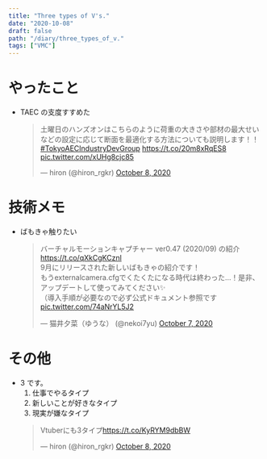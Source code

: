 ```yaml
---
title: "Three types of V's."
date: "2020-10-08"
draft: false
path: "/diary/three_types_of_v."
tags: ["VMC"]
---
```


# やったこと

- TAEC の支度すすめた
  <blockquote class="twitter-tweet"><p lang="ja" dir="ltr">土曜日のハンズオンはこちらのように荷重の大きさや部材の最大せいなどの設定に応じて断面を最適化する方法についても説明します！！<a href="https://twitter.com/hashtag/TokyoAECIndustryDevGroup?src=hash&amp;ref_src=twsrc%5Etfw">#TokyoAECIndustryDevGroup</a> <a href="https://t.co/20m8xRqES8">https://t.co/20m8xRqES8</a> <a href="https://t.co/xUHg8cjc85">pic.twitter.com/xUHg8cjc85</a></p>&mdash; hiron (@hiron_rgkr) <a href="https://twitter.com/hiron_rgkr/status/1314184892033363968?ref_src=twsrc%5Etfw">October 8, 2020</a></blockquote> <script async src="https://platform.twitter.com/widgets.js" charset="utf-8"></script>

# 技術メモ

- ばもきゃ触りたい
  <blockquote class="twitter-tweet"><p lang="ja" dir="ltr">バーチャルモーションキャプチャー ver0.47 (2020/09) の紹介 <a href="https://t.co/qXkCgKCznl">https://t.co/qXkCgKCznl</a> <br>9月にリリースされた新しいばもきゃの紹介です！<br>もうexternalcamera.cfgでくたくたになる時代は終わった…！是非、アップデートして使ってみてください✨<br>（導入手順が必要なので必ず公式ドキュメント参照です <a href="https://t.co/74aNrYL5J2">pic.twitter.com/74aNrYL5J2</a></p>&mdash; 猫井夕菜（ゆうな） (@nekoi7yu) <a href="https://twitter.com/nekoi7yu/status/1313840570385666049?ref_src=twsrc%5Etfw">October 7, 2020</a></blockquote> <script async src="https://platform.twitter.com/widgets.js" charset="utf-8"></script>

# その他

- 3 です。
  1. 仕事でやるタイプ
  2. 新しいことが好きなタイプ
  3. 現実が嫌なタイプ
  <blockquote class="twitter-tweet"><p lang="ja" dir="ltr">Vtuberにも3タイプ<a href="https://t.co/KyRYM9dbBW">https://t.co/KyRYM9dbBW</a></p>&mdash; hiron (@hiron_rgkr) <a href="https://twitter.com/hiron_rgkr/status/1314181227125993472?ref_src=twsrc%5Etfw">October 8, 2020</a></blockquote> <script async src="https://platform.twitter.com/widgets.js" charset="utf-8"></script>
